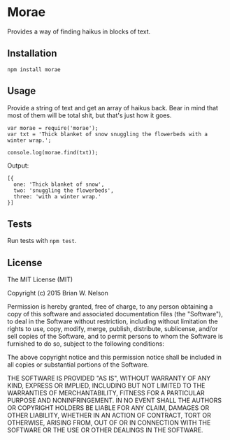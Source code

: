 Morae
==================

Provides a way of finding haikus in blocks of text.

Installation
------------

    npm install morae

Usage
-----

Provide a string of text and get an array of haikus back. Bear in mind that most
of them will be total shit, but that's just how it goes.

    var morae = require('morae');
    var txt = 'Thick blanket of snow snuggling the flowerbeds with a winter wrap.';

    console.log(morae.find(txt));

Output:

    [{
      one: 'Thick blanket of snow',
      two: 'snuggling the flowerbeds',
      three: 'with a winter wrap.'
    }]

Tests
-----

Run tests with `npm test`.


License
-------

The MIT License (MIT)

Copyright (c) 2015 Brian W. Nelson

Permission is hereby granted, free of charge, to any person obtaining a copy
of this software and associated documentation files (the "Software"), to deal
in the Software without restriction, including without limitation the rights
to use, copy, modify, merge, publish, distribute, sublicense, and/or sell
copies of the Software, and to permit persons to whom the Software is
furnished to do so, subject to the following conditions:

The above copyright notice and this permission notice shall be included in
all copies or substantial portions of the Software.

THE SOFTWARE IS PROVIDED "AS IS", WITHOUT WARRANTY OF ANY KIND, EXPRESS OR
IMPLIED, INCLUDING BUT NOT LIMITED TO THE WARRANTIES OF MERCHANTABILITY,
FITNESS FOR A PARTICULAR PURPOSE AND NONINFRINGEMENT. IN NO EVENT SHALL THE
AUTHORS OR COPYRIGHT HOLDERS BE LIABLE FOR ANY CLAIM, DAMAGES OR OTHER
LIABILITY, WHETHER IN AN ACTION OF CONTRACT, TORT OR OTHERWISE, ARISING FROM,
OUT OF OR IN CONNECTION WITH THE SOFTWARE OR THE USE OR OTHER DEALINGS IN
THE SOFTWARE.
